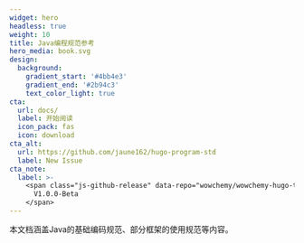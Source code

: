 ```yaml
---
widget: hero
headless: true
weight: 10
title: Java编程规范参考
hero_media: book.svg
design:
  background:
    gradient_start: '#4bb4e3'
    gradient_end: '#2b94c3'
    text_color_light: true
cta:
  url: docs/
  label: 开始阅读
  icon_pack: fas
  icon: download
cta_alt:
  url: https://github.com/jaune162/hugo-program-std
  label: New Issue
cta_note:
  label: >-
    <span class="js-github-release" data-repo="wowchemy/wowchemy-hugo-themes">
      V1.0.0-Beta
    </span>
---
```


本文档涵盖Java的基础编码规范、部分框架的使用规范等内容。





